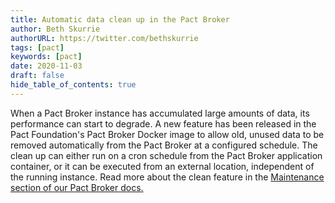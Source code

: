 ```yaml
---
title: Automatic data clean up in the Pact Broker
author: Beth Skurrie
authorURL: https://twitter.com/bethskurrie
tags: [pact]
keywords: [pact]
date: 2020-11-03
draft: false
hide_table_of_contents: true
---
```


When a Pact Broker instance has accumulated large amounts of data, its performance can start to degrade. A new feature has been released in the Pact Foundation's Pact Broker Docker image to allow old, unused data to be removed automatically from the Pact Broker at a configured schedule. 
The clean up can either run on a cron schedule from the Pact Broker application container, or it can be executed from an external location, independent of the running instance. 
Read more about the clean feature in the [Maintenance section of our Pact Broker docs.](https://docs.pact.io/pact_broker/administration/maintenance/)